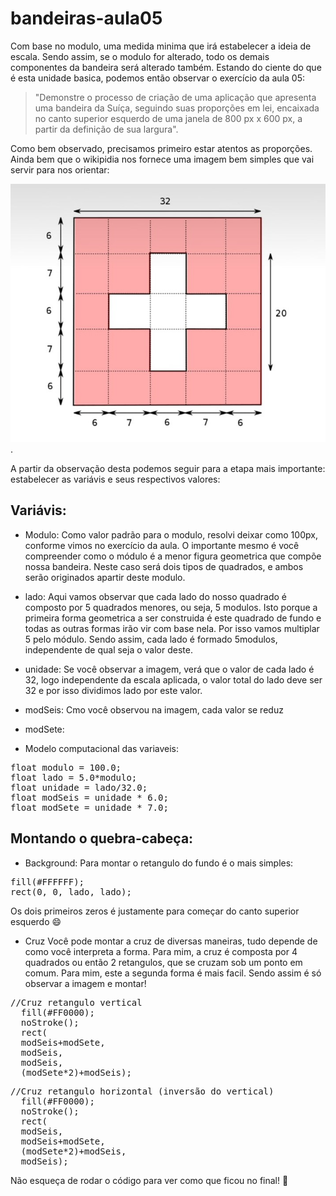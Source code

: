 # bandeiras-aula05
Com base no modulo, uma medida minima que irá estabelecer a ideia de escala. Sendo assim, se o modulo for alterado, todo os demais componentes da bandeira será alterado também. 
Estando do ciente do que é esta unidade basica, podemos então observar o exercício da aula 05: 

> "Demonstre o processo de criação de uma aplicação que apresenta uma bandeira da Suíça, seguindo suas proporções em lei, encaixada no canto superior esquerdo de uma janela de 
800 px x 600 px, a partir da definição de sua largura". 

Como bem observado, precisamos primeiro estar atentos as proporções. Ainda bem que o wikipidia nos fornece uma imagem bem simples que vai servir para nos orientar: 

![](https://github.com/VaneskaSousa/exercicios-mami/blob/master/bandeiras-aula05/bandeira-suica/bandera-suica-ref.jpeg).  

A partir da observação desta podemos seguir para a etapa mais importante: estabelecer as variávis e seus respectivos valores:

## Variávis:

* Modulo: Como valor padrão para o modulo, resolvi deixar como 100px, conforme vimos no exercício da aula. O importante mesmo é você compreender como o módulo é a menor figura geometrica que compõe nossa bandeira. Neste caso será dois tipos de quadrados, e ambos serão originados apartir deste modulo. 
* lado: Aqui vamos observar que cada lado do nosso quadrado é composto por 5 quadrados menores, ou seja, 5 modulos. Isto porque a primeira forma geometrica a ser construida é este quadrado de fundo e todas as outras formas irão vir com base nela. Por isso vamos multiplar 5 pelo módulo. Sendo assim, cada lado é formado 5modulos, independente de qual seja o valor deste.
* unidade: Se você observar a imagem, verá que o valor de cada lado é 32, logo independente da escala aplicada, o valor total do lado deve ser 32 e por isso dividimos lado por este valor.
* modSeis: Cmo você observou na imagem, cada valor se reduz 
* modSete:

* Modelo computacional das variaveis:
<pre>float modulo = 100.0;
float lado = 5.0*modulo;
float unidade = lado/32.0;
float modSeis = unidade * 6.0;
float modSete = unidade * 7.0;</pre>

## Montando o quebra-cabeça:

* Background: 
Para montar o retangulo do fundo é o mais simples: 
<pre>fill(#FFFFFF);
rect(0, 0, lado, lado);</pre>

Os dois primeiros zeros é justamente para começar do canto superior esquerdo :smile:

* Cruz
Você pode montar a cruz de diversas maneiras, tudo depende de como você interpreta a forma. Para mim, a cruz é composta por 4 quadrados ou então 2 retangulos, que se cruzam sob um ponto em comum. 
Para mim, este a segunda forma é mais facil. Sendo assim é só observar a imagem e montar! 

<pre>//Cruz retangulo vertical
  fill(#FF0000);
  noStroke();
  rect(
  modSeis+modSete, 
  modSeis, 
  modSeis, 
  (modSete*2)+modSeis);</pre>
  
  <pre>//Cruz retangulo horizontal (inversão do vertical)
  fill(#FF0000);
  noStroke();
  rect(
  modSeis, 
  modSeis+modSete, 
  (modSete*2)+modSeis, 
  modSeis);</pre>

Não esqueça de rodar o código para ver como que ficou no final! :rocket:

